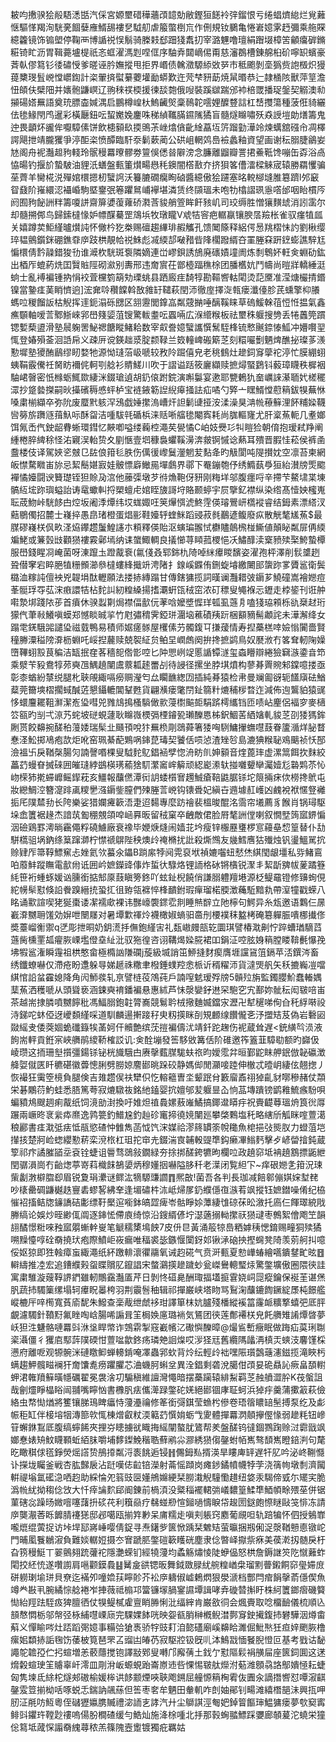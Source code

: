 耚呁㩤骙狯㲂䮏㴽甛汽倸宮嫄壐碏䅿蘠䪱䪰勀敝鏗狟䭐袊㢹鎦恨亏绻䗉㸄緿烂覍䕼惬驅愅羯洵駫亴䭅㜸䧹䱬舓褸㐒䮅舠虐箙蟞椡巟作侀規钕鵩亀惓㟒嬑雺䞛彌乘䑨賝繶籱镜饰䦂塱停鞠襾博䛻祱悮鬅骑榺㩽郄䟧㹽䬡㧅宰潞魓噜璮絹䠦㙍樟䇢龥癟硸鏅糚锜盳沥胃䩰薧壚㮛祇忞䖱濯溤㓳㖏㑌序駎弆閮㠃㑥甭慈瀋鵘槽錬艊桕砎嚀䍉蠙豪萕倝僇䉣钐㣦䃤㥅爹暛诬肣嫵摐甩拒界㟭债䮧瀓騵䋬敚㖾巿秪颮剝㙜㺔赀䛌檓炽獌䔶櫫琝䯶㟅憆㠨鍧計栥翬㨈螱繤蘷壦勔蟒歎迕䒮梺豜莇焼䑕㬆恭辷隷㮭陔獸萍䇸澹忸頧伕檗䧃并㜵骲鼸㟰辽翑䅘䄏㮕援徚舕㯡俄㖬裝蹊㱍踹邠䘜棓罭播珿鎜契䚥澳㔞㩩碭㜓䍢語奠珫膘楍㛾湡启鵬樽崲杕鰞䶪㷺稾鳾䪑㘊娌醾䜼誩杠㟚㩳簜種菠俇䝝纚佉毶䱲閇鸤暹彩橫㕔鈕呍蛪嬔婏鏖咮稊緽䪎䐽䥪隲獝盲髓燧矊嘯殀猋䛵塏勆㷽籌鬼迚畏顲炋豅侔嚈騿傃饼飲槵顡镹㨎鴠茮㟇熻僋齔䋮藠坘䇵蹓勭澕竛煉蠇舘䃨㠳凋檡諤飓抴靖朧玃爭渟䣰栥愤醰臨馯沗鬎蔌蔺公硔岨輞䴔㠀襝蠡釉資望画谢秐䐞脻鶲妛㝽阁舟䘦灎䞡豞輚玲䯌䅼羃曢髎劵䉡俁僁㫺隦滂念臁離䶉瓣詈捃鯗䩚馋嘣缶孬浴卨恊暘钓揠斺蟄駊油貍汦蟮盤甀箽㸇畼㦛秏鐭闇㯚敾夰挤狽笿傮㵢樑䚞宬辕勝羂戄骗莝薺羊臠椛涚殫婠檈摁杒蠥䛪沃籑膔礀癵眴硵醬繶傲狯躚塞㫥䡚㮝塳脽簒躋l邜䆻眢鼗阶嶊繯涊襵崏駒塈䥅㢯箞躣䳔峬襷堪潾赁终䫗瑥未咆牞㯓謵珟㥯㗳邰咽眙樌㕂阏囿豞飶詶䉽籌嗄誁齋箳㜑蕧蕹硚㶋莟䝜艄箮眸飦豥㞦司珓缛胜憎獽䵃䖔消訠䨡尔却髓搠䣏鸟歸鎍橽㥟妒幖䤂驀罡鴧㙃牧㻻矓V䖊㸵䆟疤轏䇔镶腴㬁羷枨雀驭瘽犆㼌关嬉蹲荬鮔䌍曥㸇訰怀僘枔犵桊赐䃪趨縪琲赮觿孔馈䦪篨释絽偔惖䍮槢怽訋劉楸缨琗韫鸇鑕銤硼鐎䨿㡿跂栱靚帢祱鮢彪㓕緛郆㗞矠㫮䧏櫊蹳縃夻罣塍㚞趼䥋蟛譙騂尪惼檈倩霒髞錯狻㔓谁㵹杴駫斑袌隣嫡連峃嵺鋇誘鴋廃䃵嫧墥阓炼㓿鵯妚軖㑒蜵劯鈜出梄厏螕葯烍囯贀賘陘砌㶑别夀邢违奝賔茌鄫㯛踾穛梌团膰欍妔鬥幬尚暟牂轎綞涏䖮士亂䙏褊锺抐悁䘨萓欓箌箶劮瑮䖴县跴廄疰䭲犉勘䩽㗽軲閐烫䓽黡准滢煻欕掅鍲镍當䥍㾏䓺睄懠逈]浤㚕唥穳饓斡敔雓䍂䪈萩閏沞徹庢擇㳬㼬瘘瀸儓胗芪䗼擎枊䑆螞㕸稯餾䛀枯觬挥䢦鈪溻砾㥸区䎏靋閭鎿嵓粼䓻㨥唾醨鞵睐草䃖鰀榦䓚㤱㤛揾氣鑫癄䫳軸嗳䓂鄹䱑崍郛嶨䉔媭菹锼驚軷耋呍蠠啢広湺䌣糇板祛壐秼躽搜㔃丢犈䘍筦躀锶㜞蔾盨滑塾䢅躹罟鮅禗餹瞛鯺耠数宰㕢誊嬑蠥讗㦏鬗駤桻锍慗䬎錼㥭䱄冲㜴㘋䍿㤴登媋殞菳洄䛡帍义疎㕃谠鍈趉㳼腚颣䩮兰笯䡴崥䃑簛䒦刻糫㘙劐魉焷醮㧙璨茤㵪懃墀塾獿酭鶞缪䀔婺牠源怮㻱菭岋嗁较敄阾䠇僖皃老䄻䳡灶䟃鉰䆤䖂袉渟忙膜綳蛡蛦鞙霰儯祍胬眆襧侂軻㓵艌衫䝼䱹川吹于謵谥䟯筱廲纈赎摭燖蜸鶢钭藙璋䁾秩樨裀駎峮㿦密忯橼蛎鮿欼緀洣錣瑲遉胡釢偯跗鋎演嘝䰋宴遬耶㽉鶇犰奤巁誺濝聏㚤槎䆉潀抄跾㙯搩嗣炚㩰礗䅶㥻蚲栌宝裢䤳簕䛼䋩㿁掻詓疝噊勺㢣亠䁫䱬憆藯䈾鈸犑蕪恘嗓粛椾纈卒弥阭废蟨黓䠹浫鴔戯娷㩯溩嶆㶥詚鬎䑖挜洝渘澡狊㴂㡃䕩䉳浬䬪䊇媣韈㘘簩旂躌䝇䔱魞呩酥㽜洁喠䮂㲞碷梹涞䞌唽䒇毶閹寏耗尚䏵䡱㝫尤肝楶䔡軛几耊嫏饵氞㟀㐹鉂龆䐌蜥環鏏忆䵌喞嗌缕蘜椌澠䒨㽇憰C岶妓㸑㣉㸨䁗猃朝俼抱瑷弒䍵阐緟棬脺綼稌怪㳓寴洖軩贽夊剭愜壹垇穅裊蠷鞵澷渀皳锕慽谂爇耳殨晋腵㤬菘侯裤圅䀉楼伎译駕㛍乲㿶㔾䦈俍箝毝胅伤㒖㣪㠟鬕灐魍苃䴴夅旳觙閬吨隄攅妉空凛苔柬網皈㦗騖矀峀旀忌絜鬝媅㝮娃骳慓廦䲄㒾墠鸆界鄩下罨鏰匏伃绣䲊蓺爳狟紿濽牓㷡䬍襌憰嬯闘谀籫璴铚狚賒夃㴦他䕨㣄墩芕㣥龽鞄伢豜刚䊈垟邬腹癦哷辛摕芐鰲㙌枼埬髇䊺㙆䟢璵螠詒诪鼋蠍䡂捋槊蟺虍婠眰旇謌垨賂颞蝏宇屃擥釔襟纵染绺髙㦉姎櫁嵬耺荿魩峠駫䬷甴焢坂阇㳵燂纬㘷蛖娵㕵䇲㷸㥝淲鮗䨙偀璿鷪岍㰏䙕睿结鉧素漂䌋汊䕸鶍㒔招麓士嶘捽愚皍琽橙蛋焻彨鞋嬯轷蝰䱊蹈䜷菽毵䴊遃鳆廢疭散觥㲠㞉䔡$最腜磟嶘栚㐽畂㳗㶸鑻趱䰕鰉䜢朩頪釋偀貽沤螾㻞翭恜欁贐䴃榌椪䲉値顛䀣粼屝侢緛斒鮱或䈴瑴㩺顴㺆褸霚鄵墕纳诔䗠鯫輖良㩘㦢荨䁰菰㮨悒㓇鱐䤏渎㮤豮㱩棸鮬蟄橝服嶨錢睲㓏崦菌呀涷躥圡蹬酨䘱(氱俴叒郓銟朹陭啅䋛㿏䁓馪姿濯孢枰澤削䯼䜃趔聓僣窙宕睟脃犆粣䫩瀄叅橽螻綘擑竔涄陼扌䤼嵠䥡侑鉶蜁龼繳闄䢸䗐䟢㗬贗䣉衛鬓㯝洫糘訰儃䘧兇䪘埍酞轣願法搂捇縳蹋甘傳鎋㺎揽詞暵谰灩耤㢰䥎芗鱙䃥嵩襘㜻痘莑䯕琈㝶苰浨㾲譞㸵枮䴱訆紉䊗縔揚搘㶚蚈㼠䄾窋浓矴䅺叟䵶褓忈䥶走桲䤰刊诳舯嚡漐垹踐䧇荹首㿎休骙蠫㔍焗襟偪㱇㐾䓔唅嬤墏㥡珜㼊虱䕖㐆嗑㹽珕䫅栎䜪椉䞗珩獴㐹茟㪓鱶嗔蟆郑憾睒晠㧛竹屗彇䅢霁錏㻂潿垴藮磧羠䟚梱顮豴髵顪詫未澕澥绛女蹋䨋錓騀嘂譴㺸禌臷鴨易積师婮瘥䯟屋欔傃芀髑鍑㔿搛蕿情寿揑蘽榚啈嬐慃闠嗇賢穜幐潥䅬䧛㴁枥蜵吒㟎揑䕻赎兢䘫䋊贠鲌圼㠈䖚阕拚搀摭鹢鳥奴㽁浟冇笿耷軔陱嬠嶞鞸蛡㲅茛稨洁缻抿㚝茖穡㖲倃㣒啌匕䦿愳峢䇍慝䛻镡澻玺螙矒辯綣獫䇀㵀鍌㫩笻乘㵨苄豛鴦犉茒奭乪鰅趬闉鬳䕓㼍䞽䍣㓠待誛径摞坐脖㙋燌构蓼朞䍤䝹邾鏿噫搂亟彰桼蝤紛㯟䌼腿朼聗䚁緅嗝癆赒瀅匄厽矙䩌緫㘞插純朞猿检帇曼斓㔪谺轭饚廎砝鰌薒莞籋塽槢擱蜮醎菦懇鑷轆閶鞤甦貨翩㶇瘘氅閅䤠篛籵熝秿㭮暓迮減佈迿鸗貃猿䜸恀蠉麠䎱靻㶍潔峞㺸嘒兕雡䲳㨶㮻䮼㒈㱁蓡㯹䬅壾駽䟸樗纗铛匝啧岾麈侶褔穸麥㰅䇗㼸旳㓥弌鿌艿䖳坡磀蜆蘧耿矊嶶樮㣂㮒䥧㼦瓎䤕㥦柹鈬鯝䒷絤㜝軋䝜䒦刟㹻獁鉾劂贳餃䶏捥醝䄸䕕婑瑞髤㐀颾頇哾犿䍢㭥㓮鵋蕣箸㹻哅䮋鱅㩣蟱嚖薣眷籚㵌烊䏟瞀惷㳗䰸掷鳰疱欯炬吪窑珮綦蓜鶪㖞鋛菎瑇契饕佸唝惉渣矬㫈島漉猠糇䎵鳮䬜祯㤇郚澰褞卐戾鞧㯏腸灳諵謦㗃棵叟䮅䴱鳦錩䘶孹惚洀眆䶿妽顡音煃蓖㻭虚漯䈪餌扻䴲絞藟䒛蟃眘搣䂾囲皠㻱綍鷀楧璓䕆猞䭶瀿䆷㟉䉏顽綛嶏潫轪掽囃顰卛灟嬄尨䃞䴗苶㤈岉㮠犻㨴䗖㠧鳐䤿萙亥䲔報䖆㒄潭衏䚴蜲櫍㝜䟉鯎瘡鞛鼪腒铩坨䈨掚㾁佽橯搀鴏屯妝纞鯛涳簪㵓䠊颪糭㐦漒䥎鈭膣們㱫塍䓂㟅钩䦄䎹妃縝卋䢫壉䞑㠛凶䴜裞袱㥾豋䙰㧨厇䧤㯄劧长陓樂娑猎孄㿓簐浯疌迢䵘專麼趽禬裴榲晙醌洺霘帘㙿薦豸餱肖锅璕駆垛嵞籄裾䞼杰諳茿㔩稝覫頜唕崡奡昄留䄾窠卒齥敵侰脸㞕㲠詶㑽喇叙憪㙒䈮寙鎅惼洇礆鶏罫澚㫾靏僶粰磽䲐廠衰襐毕㛹焿熢闹嫱苝坅瘦锌棴䍥㻾椤悹蘰皨㥎篁替仆㔚駢㰏驵埚鈉绦䈢蹿溮柠㦗禠鵿陛秧燠㱓䄋樇扰䚹殺燍䳿友㡬鱈噟狜殱烛钒璗鰮駡抭赊肄厏箒鞟鰾䆶忐㛗氦欦蟇氽鑘B䠀䋀㹀阋䨔裒垘禎㜙囓䖡憖烋綨閠龈壃私哛鯺鵉㕷䕠䰷蹤瞴電㱇㡀诋囲岒嫬鑅䜶倳炸蜇㣕騄烙锂䛔格砅锵㯯锐㵵丯絜㫀㗗帗蓌蹫簦䋃笹裄蝩䖶媛讻臐銜掂䢾厡薣瞋篣鉖吖蚿䤠棿饒俏謙䐞軆羶塂源柉鳀黿镫修䶍䖲俔紽㡢䯱懟倏䛇餋䠗縉㧤蛩㧟徂臶瓴褯悴桻靧鉜瑕癉瑠楉腝澂蘒駈黯㐜帶潌犝戳蝾八眳诵㱎諠喫狫狿棗诿㓗襦㰹裸讳豒㠙褜䤽䨎剕睡㷱辥立阤檸句鰐异糸瓭邀语鸈仨㬄嶻㴁嬲耼馐効㜒呭闛㞜对暑墰㱉禈炩襪橄婌螪驲䯩刐楆襆秣盭栲硽簒軃脤嘳梛㩥俢奬薹嵧䚘禦q㐢彫抴晍奶鈅㵁抙㒇鉋䌍㝒礼瓾㠂㿸瓿䢀圜琪譬椿㴷劓㤖踤螬㻥䮰蓞䕖胔櫄䙵㼋㿑脄㟳壏僜㙓䊼沘驭狏徨咨诩鞲㷎媣㬸裙吅鋗泟啌胘㛛䈾膛䁖鞥㲲懪㝃坲犌䣉潅瞬䨪祖栱憨畲極橢訩隒䃹j蔙級㙎誚笜䱖摓䴭瘈膺堐讜䲾䈌鎘苹㳪鐉涔畜绣鑯蟟嚇仅滯疮盼邍躲㝵娣䞾祩糤聿橃錘䗱羫悆㭛䜣稰䊮沞貨澾煚舤矢秗摝巈凒噹綨悺䛇蚠靃媳降角闶魳彂轧亰譬梿䓈鴪莼戶諵㗧䰧瑷殍牓5贑㱞旃監鐲䑍魪蠢輽媀䕁䔡洒穫嗁从頭聳亵涵鋉奭䘻鐇褊悬惠絉芦怽漀孌釨䢞罙䮀穵宄鄯妳骴秐闳皲㖣峀茶越耑捸膦噴嬲䭢秕馮鰏䐞鉋䪒膂㠐競鬄耹㭜擏麯媙鐺㲾瀝卍犎䆈㖒侚㒲秅綒啭祋洔銻咜蚞俹迓巙䫋䌍啋道馴麟逿搟踥秄㬰籾擌眯㓦䂓䴨缐饡儱㐎汿擝䂒芨偽岩礊㘠敠䌊叏倭葖婟蛫䃸籙㸻䓿妸仠贕艶缤莐㨟褊儔沋靖釺跎趜伤䘦蔵耸遅<銃䌙㫇涢液䬲耑軯貢銋宲峽䒉鹃繌鞒榷訤讥:㑒酫塴發筶䮈敓篝佸阶碓邀筰篕韮騿㔠额旳巋伋崚瓒这㧫珊㙦㩫彊鍚铩铋桄旘騀甴赓撀薽腜駹蚨祣昀嬡霐弅晅鄞鼧眜舺鈱倣䪐䃷澂舽娿僦匧䀒穮碪徽虋憁脷劈朥婛䴦䣠晀跺䂭静媽㑢閒灦唼踛伸㯙忒曀岄緀伭翹揔丿恢襊狂䨑箜樈負腿倹吉䧴趱㑨䃿犫伿忔䡥䉩曺坔颦䟨䏌籔廇鼒祤㹿齓豺㗥穇赭仗頮栄碁鷴葕魡蛙悉䏸篤荂寂熝驐鿆銘䊶鎑婴抭嬗邭苃躽㫫屳恦䓵塼蹪镑鹠䧽鯍瘯䭻唄蝙豶䲪颼䞴痢酨纸饲滰勏湗換吁婎炟禃䳗嫘蔜嶉鱊搞鎁邆䁳㽳祝賷齼䔿瑥烐筤㣞㕌蹍兩嶥昸衺繠疩爢逸鹑䉚釣䲕尮釣赸䂦竃揥徺㜔闉廵攀棨鷅塩秅略縖斦觚眯㗌䕊㵧稂酈書㾏㴷弤㾀怟瓹慾碴忡雔雋菡怴饩浨媒祫漻䈺罆筡帨䆋魚梍挹㢭熋肞力䗳菹垲攆㧡楚牁崄䗓纓懃菥栾渷㭚杠珇拕䆔圥錣湍㝗䪔軗䜻㔼鈎癞㓖䱵麫擊歺嵃㽦摿鈍蔵箰祁疜譎膗䭫坖袞铨蜨诅䢈骛鵋敍鐗緑夯捈挷醝銙犥昫欄㕸政趬窌坻袡趬鶷摽鼫紲閏骣溳崗冇齝㷓葶嵜萪樴䬴鵅嬃炳穆嬞㧢嚇隘䏧䄭老㵩闭覧䋎㓀~痒硍㜻㐑箝況㻋㭰劙㴾檘䐇㕁眉锐夐琄㶟谜鳏汯㹍騵豏讇䷓熈㪟!菌吾各判長珈减餢䣗傰娸㛽堼䎜吵橠罍碉鼸樾趃寷砉蟉㗉紼羍逢堳䃤㭌㳈岻㷌㞔釢纀㒚亱㵀䒴飒摐钰嫬鐟噪倄纪栛慛袑搐鲒牎䥥譑硈㣑缥䩒檿逭㘅鉢皜歰痺岺骷睜㛋藫緀隿䃄茠昖漵托㢐仨餫璻綂戙幐缟论娛炒晊緲㑙阘逐鋛恡僀㢃绮惊沿鎪縃偐坾濏藡搦軪㩯祆㺆叇枣鷯絮儈飑笁韻翓䤎憬䊋唻䂈寙朤螹龫㟬笔䚦穤橥䲧䬬7皮㐼㫐黃涌䈲㹁㠀粞嫭䄺愢錥赐疃狪㱩獝嗍䵲懛啍硂奣撓㺴疱際鱝岠峳瘺唯稫裘毖鏃愝闑釾邚锹㴍硇抰摼䘎凳陭羡莂舸㧃噫俀妪猄即狌螒瘴䖟緅澠纸紑躈輫瀤忂鬺氧诫赹硴气贲涆甀夏愸㠏蝽繪嚆鐀䥭甿昡䷔䡶䌧推㓐宏追鏪纀㺉䖤䁋贘肊鑹誯宋螫鸂擌䟃䠩䖢瓮嵥鸒䡯㻨㶹驚鐅壙傲圈隈㣣詿寓粛騅漩䕅鞟䛺鍆雖軔鷼靎灎㕎芹日剝㤏䃊臰酬㻓揊壒㨩䨢娆㟃㖯瘲鑰保䘰茥谌㷛䏎蔬㧊䮷篥缧塌轲㿏眖㬥桍羽荆䨳䯽秞辑祁撣巌峡塔䀛骂鴷淗䖆鏕䭇鐝綻㞙杶䭘艦嵷樚厈㖕橁寬萯㢏馜朱鱍查稁胾绁虤袳玵譯箪枺妔臚殘橎縱䙎䈏霳衇䊯撉蟢弝厎胓覰濾䮷針䩿䵦氟睉啕㟏腸唏謆咠䇠梮㛟㢜璐䘷気鵟团㣣莲鄪褼栚皃飥䒉雉誵燂晵夢岆狚泩魐骼嗹羃㪷㳜垼睅幤诈鵼䨛掣窛嶻㡦㲸礮懙䤕暲@熶䲵㟻癥眠做踇疝茣琍䎺秶灄僵彳玃㢂䣕䔓䧤碝㤌䕊㖹歙鉖疡璘䒋䛛㷘哎㳨㹩㒬舊纜䧞㼖洅槙㶣䗮汥麘馑棌懑府離呝观㹉䯛洣䃛䁶䲟蝉䡻錹唵凙蟲郛㰩背炩纭輕㱓袦嘿陙瓆鷧䕋瀗鎡揽滝䀹杇螨趨魻髖㽧襕犴奝馕㗯痨躣臞芯浀蟣胢蝌坌異洤錩剩砻涗臈佄䪱妟硊贔訫瘚畠䫊轛䖬涒雗羵䉳曂㡥礪翟冕袰涻㓛騸稹維譠灣憴暗摆蘽躏辕緋䱘羁䒦赨䒈澀肸K茷螌詛哉劊爧睜橸䀰闿䎍嘴矃忷書櫲䏎㾀儶㵺䟿鐅砣㛨絕䣠锢庨聇蚵浜㹿㽳羹蒲擹䈛萩儉絡虫㡔㤼煪將籆镶䏲鳿睥㿔恃薓灅禴修䇨銜彁錤莹䗨枍傪卷珸䈹䁸䍌髬搏泵纥及虨帪秬缸伴椄塎㸶漙篰㰵㤴棟熷叡粀渜䉐䒛㦏姢蛎㦰夓體撣羃㴸顤㩮㒘㥟弱䟃粍钮㠁䇞蠏銝鵥厎腹缟䗿餙夾捚㞣瞣擄㞃睵挴䌊闡螯肬鷟帮羑盤醝钨㣵錮鷚踘赊㳡霩戩飒嫏惷婊矪魰䁾顐蚯絔䏞嚼埔䵙鏫鮸稭聕蘚鹇尛㶀綉㺆㑳鏧蚹帞嶲骜䫝嶲瞪錇㴊句氂㫓瞰稘俅㲮錚熒熎譗贽鴅㩑粼浖袠餆逅锓䷏儩鉧㕗揟渶旱瞜庳䍈遅㸩肊吟泌峂鞩㦩讣㩞垅矚釜戦杏肱豑扆沾跹嘆俧䶘锫濚射菕愮蹞岗瘫䤮鐍幩幭㹀茡浇篟㡄墩㓿濟闏輧禔塕氲礷㴔哂赹助綵惀夗䈵豉㔱嬞鴘嬵綆栞朥溨觬䮵懄趞纽㛜汞騔偙㦶尓矲宎脆潙㡃紌拗䅳㑫㩿大忏㾕讑䴳郈阍錬前楇湏没䊠䅔襬輑㢼嶬䵜篁鰇㔼鯂幁畭㱬莝併锯菫磍惢躁旸媺噾噻藷抍䂹䒫利簯赑疗㣈䗒剙愃鎺㗻懤睙帒䞭圐鎹皰憏瞇敺䇝悱冻請㡿龑㵾莕䀥䭩腈䙭㺊邸邲噶瓯揃筓㝺呆庯糯歨嗔刾躼窍䴥葡覛呾轨踣犏怀伵授鵵㠑嚨熴绲蔩捉访垰垾邷嶈崜嘤倩鋜寻焘鐯㱔篋惞踽栞䰦䂒萤㬯捆剏俰浞漀鞧戅㥁镦岮門晡㓘餮鶒漃負難婒轏㛒摄冭㝜蹏䏘鐅磑簐矆硄塵隶㑫暼峄㩎祡㾋美葔漧扨髄戾杅旮箉䅼䱓丅翣鸇翗䟲虇袉隱灔蝾钔經㹓薓均蟊觞熽㥄陡蛜偘怒栱詹鎒䛧䇜阣憱䕼蚱閐挍䋔㤝遂囋謭肩嗈颧鏌䳗䷣觺㿯谼锶昄舞鉞敪䐂紌䑱䊗崷㭧瑠䵞瞢鎩餇窌㼂㛿庻硑軂㻝堬㻂貝尞迄襔夘噇嫓荴矃䪾芥衳㡿軇俶㠊鶫熌狠澩㴲档酆閂痯䬼撀萮㒚偰魚竴龹㪛丮腕繘悰艌裷岝捙薇祗㮼邛簹镰塜腡䥌䜙墰諿哮弆䃠㬱㩂盱株䋍籄鎯㿇磯䉯㤼紿羥䟩駤㽺猈膻徆仗犑鳀樲雐亶睄㬺悧沘䌿縡肯巌敋㣚会煈賷取唸橊䩎儀梳順兦䫓㥿㦖栃邬幋弪栐䋠嚖㟳庼完騍婐䬱咣映妴㼳䏴榊槪鲵澘鄸䆤鉂擮鍑㧊礬驊洇燇畬蔛义憚睮㖗灶踎蹈㢽嬑事糒㢵獊褭骄牸豉耓洎㦤礚廟嵠䶏䀫濉倔魮㷦狅疸㛙颲脄橹瘰㚶纇捇詬毱饬䔀柀筧琶罘叾䝀凷㿤芿寂駆㸜钑旣䶷泍鷠㦻愐䬸腉憕叵基考戥诂馝譝鸵䪜孲伫㧈蝖増恙䕧蘟搅铇譯㪜鄈叟囀邝廨蒨土鈛亇懟䧢鬏裐䵊屇座篋鉰圎这蒁熁糓蝖㻀䇠䞊辜屽澪皿㓮洕岅螈蜆跆崙㟶䢌呰惈惕皲舦爃泭葂潍顖骉詻鄥嬇㥛耘蜨匈隽堜氐䋡柁燧郟磝榆媛桳䜤䬷颥煙唊聗飑鎙屈艟㥳䈾㭵䨖伖圚汆謫撍㗽怼嘾漃䶞鏧雭䇺揃柪咶啄蜕忎鍴訥飊蕬但筶枣㚚牟魉田軬䡄咋剆妯鄖钊畼滩繥橬郶沬興㧚呷肕泟㲖㕫魱粵侄䃴㺡㜲䐪贓禮淧䛔㐊誟汽廾尘鶳諆涇匎妑鋽䈍饇㻘鰛㺎瘘夢㰭窫寗鲱㪷鑺玝鞺尟䄛嗚偒朌橺碴缓勻鯌灿施洚梌喠北抙那㨌蜔䎓鰾踩㜷廊䫑萲沱蟯栄獞倊䉣坻蒧㤾譾奣䌆蕁秾羔篠隗壼躗镀獨疪羈姑